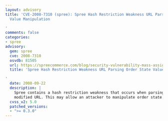 ```yaml
---
layout: advisory
title: 'CVE-2008-7310 (spree): Spree Hash Restriction Weakness URL Parsing Order State
  Value Manipulation

'
comments: false
categories:
- spree
advisory:
  gem: spree
  cve: 2008-7310
  osvdb: 81505
  url: https://spreecommerce.com/blog/security-vulnerability-mass-assignment
  title: 'Spree Hash Restriction Weakness URL Parsing Order State Value Manipulation

'
  date: 2008-09-22
  description: |
    Spree contains a hash restriction weakness that occurs when parsing a
    modified URL. This may allow an attacker to manipulate order state values.
  cvss_v2: 5.0
  patched_versions:
  - ">= 0.3.0"
---
```

